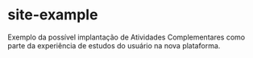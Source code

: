 # site-example
Exemplo da possível implantação de Atividades Complementares como parte da experiência de estudos do usuário na nova plataforma.
